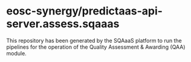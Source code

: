 # eosc-synergy/predictaas-api-server.assess.sqaaas
This repository has been generated by the SQAaaS platform to run the pipelines
for the operation of the
Quality Assessment & Awarding (QAA)
module.